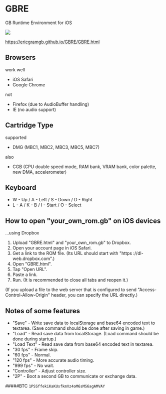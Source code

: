 # GBRE
GB Runtime Environment for iOS

![](https://upload.wikimedia.org/wikipedia/commons/thumb/7/76/Nintendo-Game-Boy-Color-FL.jpg/111px-Nintendo-Game-Boy-Color-FL.jpg)

https://ericgramgb.github.io/GBRE/GBRE.html

## Browsers
work well
* iOS Safari
* Google Chrome

not
* Firefox (due to AudioBuffer handling)
* IE (no audio support)

## Cartridge Type
supported
* DMG (MBC1, MBC2, MBC3, MBC5, MBC7)

also
* CGB (CPU double speed mode, RAM bank, VRAM bank, color palette, new DMA, accelerometer)

## Keyboard
* W - Up / A - Left / S - Down / D - Right
* L - A / K - B / I - Start / O - Select

## How to open "your_own_rom.gb" on iOS devices
...using Dropbox

1. Upload "GBRE.html" and "your_own_rom.gb" to Dropbox.
2. Open your account page in iOS Safari.
3. Get a link to the ROM file. (Its URL should start with "https ://dl-web.dropbox.com".)
4. Open "GBRE.html".
5. Tap "Open URL".
6. Paste a link.
7. Run. (It is recommended to close all tabs and reopen it.)

(If you upload a file to the web server that is configured to send "Access-Control-Allow-Origin" header, you can specify the URL directly.)

## Notes of some features
* "Save" - Write save data to localStorage and base64 encoded text to textarea. (Save command should be done after saving in game.)
* "Load" - Read save data from localStorage. (Load command should be done during startup.)
* "Load Text" - Read save data from base64 encoded text in textarea.
* "30 fps" - Frame skip.
* "60 fps" - Normal.
* "120 fps" - More accurate audio timing.
* "999 fps" - No wait.
* "Controller" - Adjust controller size.
* "2P" - Boot a second GB to communicate or exchange data.

#####BTC
`1PSSffekiKaKUsfkmVz4oM6sMS6agAMVAY`
